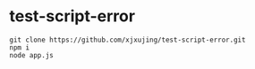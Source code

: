 # test-script-error

```shell
git clone https://github.com/xjxujing/test-script-error.git
npm i
node app.js
```
